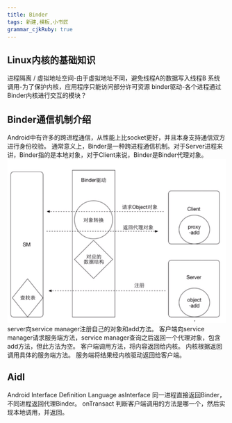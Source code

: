 ```yaml
---
title: Binder 
tags: 新建,模板,小书匠
grammar_cjkRuby: true
---
```


## Linux内核的基础知识
进程隔离 / 虚拟地址空间-由于虚拟地址不同，避免线程A的数据写入线程B
系统调用-为了保护内核，应用程序只能访问部分许可资源
binder驱动-各个进程通过Binder内核进行交互的模块？
## Binder通信机制介绍
Android中有许多的跨进程通信，从性能上比socket更好，并且本身支持通信双方进行身份校验。
通常意义上，Binder是一种跨进程通信机制。对于Server进程来讲，Binder指的是本地对象，对于Client来说，Binder是Binder代理对象。
![enter description here][1]
server向service manager注册自己的对象和add方法。
客户端向service manager请求服务端方法，service manager查询之后返回一个代理对象，包含add方法，但此方法为空。
客户端调用方法，将内容返回给内核。
内核根据返回调用具体的服务端方法。
服务端将结果经内核驱动返回给客户端。
## Aidl
Android Interface Definition Language
asInterface 同一进程直接返回Binder，不同进程返回代理Binder。
onTransact 判断客户端调用的方法是哪一个，然后实现本地调用，并返回。

  [1]: ./images/1511682018034.jpg